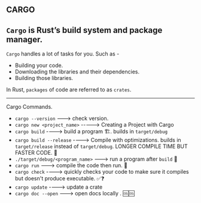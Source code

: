 ## CARGO

`Cargo` is Rust’s build system and package manager.
---

`Cargo` handles a lot of tasks for you. Such as - 
- Building your code.
- Downloading the libraries and their dependencies.
- Building those libraries.

In Rust, `packages` of code are referred to as `crates`.

--------------------------------------------------------

Cargo Commands. 

- `cargo --version`    --->  check version.
- `cargo new <project_name>`  -----> Creating a Project with Cargo
- `cargo build` ----> build a program 🏗️. builds in `target/debug`
- `cargo build --release` ----> Compile with optimizations. builds in `target/release` instead of `target/debug`. LONGER COMPILE TIME BUT FASTER CODE. 🥅
- `./target/debug/<program_name>` ---> run a program after `build` 🏃
- `cargo run` ---> compile the code then run. 👏
- `cargo check` ----> quickly checks your code to make sure it compiles but doesn't produce executable. ✅❓
- `cargo update` ----> update a crate
-  `cargo doc --open` ---> open docs locally . 🆒🆒
